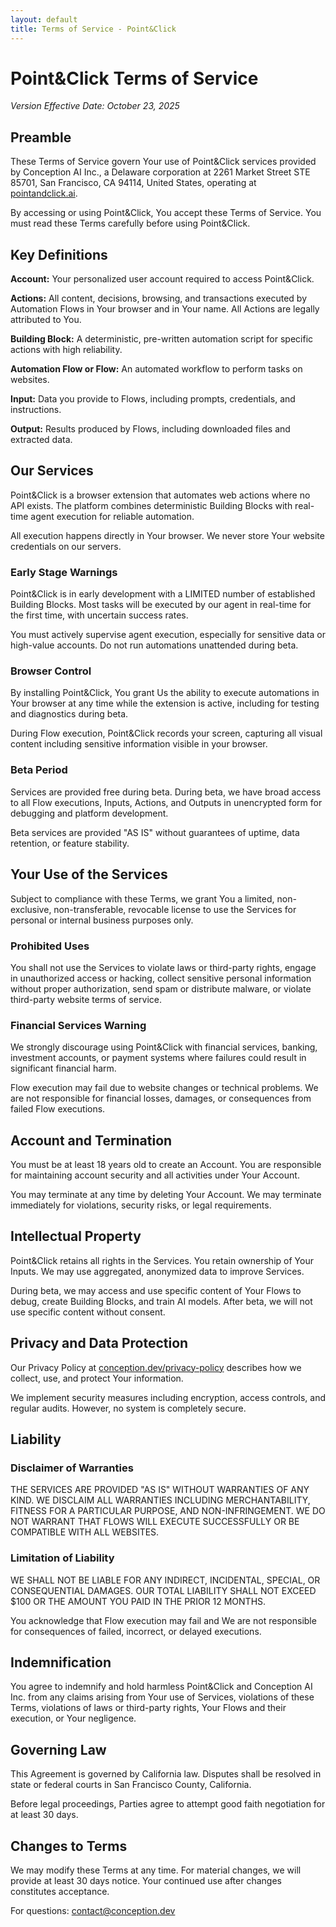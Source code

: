```yaml
---
layout: default
title: Terms of Service - Point&Click
---
```


# Point&Click Terms of Service

*Version Effective Date: October 23, 2025*

## Preamble

These Terms of Service govern Your use of Point&Click services provided by Conception AI Inc., a Delaware corporation at 2261 Market Street STE 85701, San Francisco, CA 94114, United States, operating at [pointandclick.ai](https://pointandclick.ai).

By accessing or using Point&Click, You accept these Terms of Service. You must read these Terms carefully before using Point&Click.

## Key Definitions

**Account:** Your personalized user account required to access Point&Click.

**Actions:** All content, decisions, browsing, and transactions executed by Automation Flows in Your browser and in Your name. All Actions are legally attributed to You.

**Building Block:** A deterministic, pre-written automation script for specific actions with high reliability.

**Automation Flow or Flow:** An automated workflow to perform tasks on websites.

**Input:** Data you provide to Flows, including prompts, credentials, and instructions.

**Output:** Results produced by Flows, including downloaded files and extracted data.

## Our Services

Point&Click is a browser extension that automates web actions where no API exists. The platform combines deterministic Building Blocks with real-time agent execution for reliable automation.

All execution happens directly in Your browser. We never store Your website credentials on our servers.

### Early Stage Warnings

<div class="warning">Point&Click is in early development with a LIMITED number of established Building Blocks. Most tasks will be executed by our agent in real-time for the first time, with uncertain success rates.</div>

You must actively supervise agent execution, especially for sensitive data or high-value accounts. Do not run automations unattended during beta.

### Browser Control

<div class="warning">By installing Point&Click, You grant Us the ability to execute automations in Your browser at any time while the extension is active, including for testing and diagnostics during beta.</div>

During Flow execution, Point&Click records your screen, capturing all visual content including sensitive information visible in your browser.

### Beta Period

Services are provided free during beta. During beta, we have broad access to all Flow executions, Inputs, Actions, and Outputs in unencrypted form for debugging and platform development.

Beta services are provided "AS IS" without guarantees of uptime, data retention, or feature stability.

## Your Use of the Services

Subject to compliance with these Terms, we grant You a limited, non-exclusive, non-transferable, revocable license to use the Services for personal or internal business purposes only.

### Prohibited Uses

You shall not use the Services to violate laws or third-party rights, engage in unauthorized access or hacking, collect sensitive personal information without proper authorization, send spam or distribute malware, or violate third-party website terms of service.

### Financial Services Warning

<div class="warning">We strongly discourage using Point&Click with financial services, banking, investment accounts, or payment systems where failures could result in significant financial harm.</div>

Flow execution may fail due to website changes or technical problems. We are not responsible for financial losses, damages, or consequences from failed Flow executions.

## Account and Termination

You must be at least 18 years old to create an Account. You are responsible for maintaining account security and all activities under Your Account.

You may terminate at any time by deleting Your Account. We may terminate immediately for violations, security risks, or legal requirements.

## Intellectual Property

Point&Click retains all rights in the Services. You retain ownership of Your Inputs. We may use aggregated, anonymized data to improve Services.

During beta, we may access and use specific content of Your Flows to debug, create Building Blocks, and train AI models. After beta, we will not use specific content without consent.

## Privacy and Data Protection

Our Privacy Policy at [conception.dev/privacy-policy](https://conception.dev/privacy-policy) describes how we collect, use, and protect Your information.

We implement security measures including encryption, access controls, and regular audits. However, no system is completely secure.

## Liability

### Disclaimer of Warranties

<div class="disclaimer">THE SERVICES ARE PROVIDED "AS IS" WITHOUT WARRANTIES OF ANY KIND. WE DISCLAIM ALL WARRANTIES INCLUDING MERCHANTABILITY, FITNESS FOR A PARTICULAR PURPOSE, AND NON-INFRINGEMENT. WE DO NOT WARRANT THAT FLOWS WILL EXECUTE SUCCESSFULLY OR BE COMPATIBLE WITH ALL WEBSITES.</div>

### Limitation of Liability

<div class="disclaimer">WE SHALL NOT BE LIABLE FOR ANY INDIRECT, INCIDENTAL, SPECIAL, OR CONSEQUENTIAL DAMAGES. OUR TOTAL LIABILITY SHALL NOT EXCEED $100 OR THE AMOUNT YOU PAID IN THE PRIOR 12 MONTHS.</div>

You acknowledge that Flow execution may fail and We are not responsible for consequences of failed, incorrect, or delayed executions.

## Indemnification

You agree to indemnify and hold harmless Point&Click and Conception AI Inc. from any claims arising from Your use of Services, violations of these Terms, violations of laws or third-party rights, Your Flows and their execution, or Your negligence.

## Governing Law

This Agreement is governed by California law. Disputes shall be resolved in state or federal courts in San Francisco County, California.

Before legal proceedings, Parties agree to attempt good faith negotiation for at least 30 days.

## Changes to Terms

We may modify these Terms at any time. For material changes, we will provide at least 30 days notice. Your continued use after changes constitutes acceptance.

For questions: [contact@conception.dev](mailto:contact@conception.dev)
